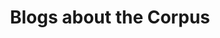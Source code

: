 ---
header:
  overlay_image: /images/covers/banner_corpus.png
  overlay_filter: rgba(40, 99, 165, 0.45)
  caption: "A snapshot of KITAB's [corpus metadata search application](https://kitab-corpus-metadata.azurewebsites.net/)."
title: Blogs about the Corpus
layout: tag
permalink: /corpus/blogs
taxonomy: corpus
sidebar:
  nav: "corpus"
---